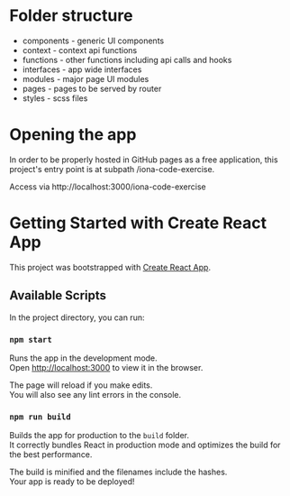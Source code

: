 # Folder structure
* components - generic UI components
* context - context api functions
* functions - other functions including api calls and hooks
* interfaces - app wide interfaces
* modules - major page UI modules
* pages - pages to be served by router
* styles - scss files

# Opening the app
In order to be properly hosted in GitHub pages as a free application, this project's entry point is at subpath /iona-code-exercise.

Access via http://localhost:3000/iona-code-exercise

# Getting Started with Create React App

This project was bootstrapped with [Create React App](https://github.com/facebook/create-react-app).

## Available Scripts

In the project directory, you can run:

### `npm start`

Runs the app in the development mode.\
Open [http://localhost:3000](http://localhost:3000) to view it in the browser.

The page will reload if you make edits.\
You will also see any lint errors in the console.

### `npm run build`

Builds the app for production to the `build` folder.\
It correctly bundles React in production mode and optimizes the build for the best performance.

The build is minified and the filenames include the hashes.\
Your app is ready to be deployed!
